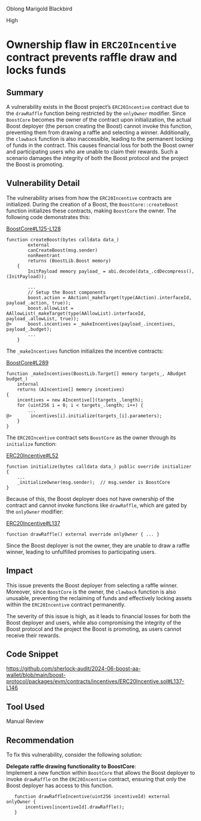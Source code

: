 Oblong Marigold Blackbird

High

# Ownership flaw in `ERC20Incentive` contract prevents raffle draw and locks funds

## Summary

A vulnerability exists in the Boost project’s `ERC20Incentive` contract due to the `drawRaffle` function being restricted by the `onlyOwner` modifier. Since `BoostCore` becomes the owner of the contract upon initialization, the actual Boost deployer (the person creating the Boost) cannot invoke this function, preventing them from drawing a raffle and selecting a winner. Additionally, the `clawback` function is also inaccessible, leading to the permanent locking of funds in the contract. This causes financial loss for both the Boost owner and participating users who are unable to claim their rewards. Such a scenario damages the integrity of both the Boost protocol and the project the Boost is promoting.

## Vulnerability Detail

The vulnerability arises from how the `ERC20Incentive` contracts are initialized. During the creation of a Boost, the `BoostCore::createBoost` function initializes these contracts, making `BoostCore` the owner. The following code demonstrates this:

[BoostCore#L125-L128](https://github.com/sherlock-audit/2024-06-boost-aa-wallet/blob/main/boost-protocol/packages/evm/contracts/BoostCore.sol#L125-L128)
```solidity
function createBoost(bytes calldata data_)
        external
        canCreateBoost(msg.sender)
        nonReentrant
        returns (BoostLib.Boost memory)
    {
        InitPayload memory payload_ = abi.decode(data_.cdDecompress(), (InitPayload));

        ...
        // Setup the Boost components
        boost.action = AAction(_makeTarget(type(AAction).interfaceId, payload_.action, true));
        boost.allowList = AAllowList(_makeTarget(type(AAllowList).interfaceId, payload_.allowList, true));
@>      boost.incentives = _makeIncentives(payload_.incentives, payload_.budget);
        ...
    }
```

The `_makeIncentives` function initializes the incentive contracts:

[BoostCore#L289](https://github.com/sherlock-audit/2024-06-boost-aa-wallet/blob/main/boost-protocol/packages/evm/contracts/BoostCore.sol#L289)
```solidity
function _makeIncentives(BoostLib.Target[] memory targets_, ABudget budget_)
    internal
    returns (AIncentive[] memory incentives)
{
    incentives = new AIncentive[](targets_.length);
    for (uint256 i = 0; i < targets_.length; i++) {
        ...
@>       incentives[i].initialize(targets_[i].parameters);
    }
}
```

The `ERC20Incentive` contract sets `BoostCore` as the owner through its `initialize` function:

[ERC20Incentive#L52](https://github.com/sherlock-audit/2024-06-boost-aa-wallet/blob/main/boost-protocol/packages/evm/contracts/incentives/ERC20Incentive.sol#L52)
```solidity
function initialize(bytes calldata data_) public override initializer {
    ...
    _initializeOwner(msg.sender);  // msg.sender is BoostCore
}
```

Because of this, the Boost deployer does not have ownership of the contract and cannot invoke functions like `drawRaffle`, which are gated by the `onlyOwner` modifier:

[ERC20Incentive#L137](https://github.com/sherlock-audit/2024-06-boost-aa-wallet/blob/main/boost-protocol/packages/evm/contracts/incentives/ERC20Incentive.sol#L137)
```solidity
function drawRaffle() external override onlyOwner { ... }
```

Since the Boost deployer is not the owner, they are unable to draw a raffle winner, leading to unfulfilled promises to participating users.

## Impact

This issue prevents the Boost deployer from selecting a raffle winner. Moreover, since `BoostCore` is the owner, the `clawback` function is also unusable, preventing the reclaiming of funds and effectively locking assets within the `ERC20Incentive` contract permanently.

The severity of this issue is high, as it leads to financial losses for both the Boost deployer and users, while also compromising the integrity of the Boost protocol and the project the Boost is promoting, as users cannot receive their rewards.

## Code Snippet

https://github.com/sherlock-audit/2024-06-boost-aa-wallet/blob/main/boost-protocol/packages/evm/contracts/incentives/ERC20Incentive.sol#L137-L146

## Tool Used

Manual Review

## Recommendation

To fix this vulnerability, consider the following solution:

 **Delegate raffle drawing functionality to BoostCore**:  
   Implement a new function within `BoostCore` that allows the Boost deployer to invoke `drawRaffle` on the `ERC20Incentive` contract, ensuring that only the Boost deployer has access to this function.

```solidity
   function drawRaffleIncentive(uint256 incentiveId) external onlyOwner {
       incentives[incentiveId].drawRaffle();
   }
```